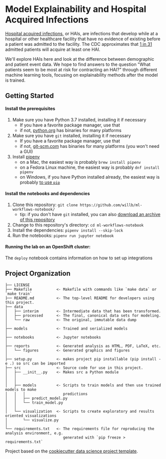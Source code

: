 # Model Explainability and Hospital Acquired Infections
[Hospital acquired infections](https://en.wikipedia.org/wiki/Hospital-acquired_infection#:~:text=A%20hospital-acquired%20infection%20HAI,or%20other%20health%20care%20facility), or HAIs, are infections that develop while at a hospital or other healthcare facility that have no evidence of existing before a patient was admitted to the facility. The CDC approximates that [1 in 31](https://www.cdc.gov/hai/data/index.html) admitted patients will acquire at least one HAI.

We'll explore HAIs here and look at the difference between demographic and patient event data. We hope to find answers to the question "What patients seem to be most at risk for contracting an HAI?" through different machine learning tools, focusing on explainability methods after the model is trained.

## Getting Started

#### Install the prerequisites

1. Make sure you have Python 3.7 installed, installing it if necessary
    - If you have a favorite package manager, use that
    - if not, [python.org](https://www.python.org/downloads/) has binaries for many platforms
2. Make sure you have `git` installed, installing it if necessary
    - If you have a favorite package manager, use that
    - if not, [git-scm.com](https://git-scm.com/downloads) has binaries for many platforms (you won't need a GUI)
3. Install [pipenv](https://docs.pipenv.org/en/latest/)
    - on a Mac, the easiest way is probably `brew install pipenv`
    - on a Fedora Linux machine, the easiest way is probably `dnf install pipenv`
    - on Windows, if you have Python installed already, the easiest way is probably [to use `pip`](https://docs.pipenv.org/en/latest/install/#pragmatic-installation-of-pipenv)  

#### Install the notebooks and dependencies

1.  Clone this repository:  `git clone https://github.com/willb/ml-workflows-notebook/`
    - tip:  if you don't have `git` installed, you can also [download an archive of this repository](https://github.com/willb/ml-workflows-notebook/archive/master.zip)
2.  Change to this repository's directory:  `cd ml-workflows-notebook`
3.  Install the dependencies:  `pipenv install --skip-lock`
4.  Run the notebooks:  `pipenv run jupyter notebook`

#### Running the lab on an OpenShift cluster:

The `deploy` notebook contains information on how to set up integrations

## Project Organization

    ├── LICENSE
    ├── Makefile           <- Makefile with commands like `make data` or `make train`
    ├── README.md          <- The top-level README for developers using this project.
    ├── data
    │   ├── interim        <- Intermediate data that has been transformed.
    │   ├── processed      <- The final, canonical data sets for modeling.
    │   └── raw            <- The original, immutable data dump
    │
    ├── models             <- Trained and serialized models
    │
    ├── notebooks          <- Jupyter notebooks
    │
    ├── reports            <- Generated analysis as HTML, PDF, LaTeX, etc.
    │   └── figures        <- Generated graphics and figures
    │
    ├── setup.py           <- makes project pip installable (pip install -e .) so src can be imported
    ├── src                <- Source code for use in this project.
    │   ├── __init__.py    <- Makes src a Python module
    │   │
    │   │
    │   ├── models         <- Scripts to train models and then use trained models to make
    │   │   │                 predictions
    │   │   ├── predict_model.py
    │   │   └── train_model.py
    │   │
    │   └── visualization  <- Scripts to create exploratory and results oriented visualizations
    │       └── visualize.py
    │
    └── requirements.txt   <- The requirements file for reproducing the analysis environment, e.g.
                              generated with `pip freeze > requirements.txt`

Project based on the [cookiecutter data science project template](https://drivendata.github.io/cookiecutter-data-science/).


